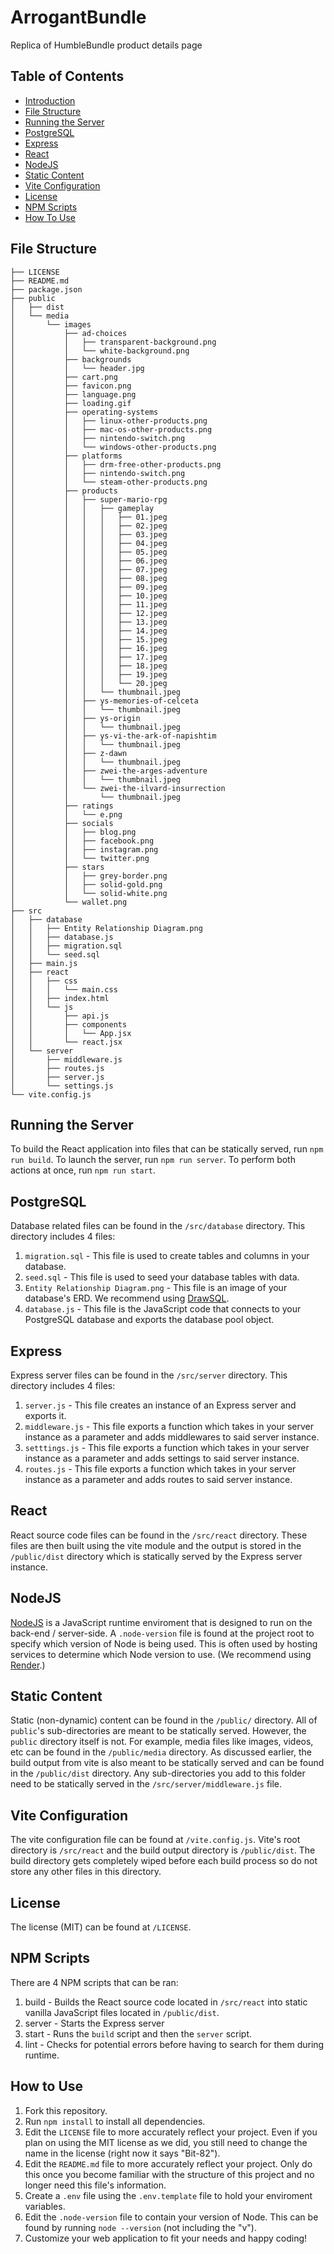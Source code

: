 # ArrogantBundle 
Replica of HumbleBundle product details page

## Table of Contents
- [Introduction](#introduction)
- [File Structure](#file-structure)
- [Running the Server](#running-the-server)
- [PostgreSQL](#postgresql)
- [Express](#express)
- [React](#react)
- [NodeJS](#nodejs)
- [Static Content](#static-content)
- [Vite Configuration](#vite-configuration)
- [License](#license)
- [NPM Scripts](#npm-scripts)
- [How To Use](#how-to-use)

## File Structure
```
├── LICENSE
├── README.md
├── package.json
├── public
│   ├── dist
│   └── media
│       └── images
│           ├── ad-choices
│           │   ├── transparent-background.png
│           │   └── white-background.png
│           ├── backgrounds
│           │   └── header.jpg
│           ├── cart.png
│           ├── favicon.png
│           ├── language.png
│           ├── loading.gif
│           ├── operating-systems
│           │   ├── linux-other-products.png
│           │   ├── mac-os-other-products.png
│           │   ├── nintendo-switch.png
│           │   └── windows-other-products.png
│           ├── platforms
│           │   ├── drm-free-other-products.png
│           │   ├── nintendo-switch.png
│           │   └── steam-other-products.png
│           ├── products
│           │   ├── super-mario-rpg
│           │   │   ├── gameplay
│           │   │   │   ├── 01.jpeg
│           │   │   │   ├── 02.jpeg
│           │   │   │   ├── 03.jpeg
│           │   │   │   ├── 04.jpeg
│           │   │   │   ├── 05.jpeg
│           │   │   │   ├── 06.jpeg
│           │   │   │   ├── 07.jpeg
│           │   │   │   ├── 08.jpeg
│           │   │   │   ├── 09.jpeg
│           │   │   │   ├── 10.jpeg
│           │   │   │   ├── 11.jpeg
│           │   │   │   ├── 12.jpeg
│           │   │   │   ├── 13.jpeg
│           │   │   │   ├── 14.jpeg
│           │   │   │   ├── 15.jpeg
│           │   │   │   ├── 16.jpeg
│           │   │   │   ├── 17.jpeg
│           │   │   │   ├── 18.jpeg
│           │   │   │   ├── 19.jpeg
│           │   │   │   └── 20.jpeg
│           │   │   └── thumbnail.jpeg
│           │   ├── ys-memories-of-celceta
│           │   │   └── thumbnail.jpeg
│           │   ├── ys-origin
│           │   │   └── thumbnail.jpeg
│           │   ├── ys-vi-the-ark-of-napishtim
│           │   │   └── thumbnail.jpeg
│           │   ├── z-dawn
│           │   │   └── thumbnail.jpeg
│           │   ├── zwei-the-arges-adventure
│           │   │   └── thumbnail.jpeg
│           │   └── zwei-the-ilvard-insurrection
│           │       └── thumbnail.jpeg
│           ├── ratings
│           │   └── e.png
│           ├── socials
│           │   ├── blog.png
│           │   ├── facebook.png
│           │   ├── instagram.png
│           │   └── twitter.png
│           ├── stars
│           │   ├── grey-border.png
│           │   ├── solid-gold.png
│           │   └── solid-white.png
│           └── wallet.png
├── src
│   ├── database
│   │   ├── Entity Relationship Diagram.png
│   │   ├── database.js
│   │   ├── migration.sql
│   │   └── seed.sql
│   ├── main.js
│   ├── react
│   │   ├── css
│   │   │   └── main.css
│   │   ├── index.html
│   │   └── js
│   │       ├── api.js
│   │       ├── components
│   │       │   └── App.jsx
│   │       └── react.jsx
│   └── server
│       ├── middleware.js
│       ├── routes.js
│       ├── server.js
│       └── settings.js
└── vite.config.js
```

## Running the Server
To build the React application into files that can be statically served, run `npm run build`.
To launch the server, run `npm run server`.
To perform both actions at once, run `npm run start`.

## PostgreSQL
Database related files can be found in the `/src/database` directory. This directory includes 4 files:
1. `migration.sql` - This file is used to create tables and columns in your database.
2. `seed.sql` - This file is used to seed your database tables with data.
3. `Entity Relationship Diagram.png` - This file is an image of your database's ERD. We recommend using [DrawSQL](https://drawsql.app).
4. `database.js` - This file is the JavaScript code that connects to your PostgreSQL database and exports the database pool object.

## Express
Express server files can be found in the `/src/server` directory. This directory includes 4 files:
1. `server.js` - This file creates an instance of an Express server and exports it.
2. `middleware.js` - This file exports a function which takes in your server instance as a parameter and adds middlewares to said server instance.
3. `setttings.js` - This file exports a function which takes in your server instance as a parameter and adds settings to said server instance.
4. `routes.js` - This file exports a function which takes in your server instance as a parameter and adds routes to said server instance.

## React
React source code files can be found in the `/src/react` directory. These files are then built using the vite module and the output is stored in the `/public/dist` directory which is statically served by the Express server instance.

## NodeJS
[NodeJS](https://nodejs.org/) is a JavaScript runtime enviroment that is designed to run on the back-end / server-side. A `.node-version` file is found at the project root to specify which version of Node is being used. This is often used by hosting services to determine which Node version to use. (We recommend using [Render](https://www.render.com).)

## Static Content
Static (non-dynamic) content can be found in the `/public/` directory. All of `public`'s sub-directories are meant to be statically served. However, the `public` directory itself is not. For example, media files like images, videos, etc can be found in the `/public/media` directory. As discussed earlier, the build output from vite is also meant to be statically served and can be found in the `/public/dist` directory. Any sub-directories you add to this folder need to be statically served in the `/src/server/middleware.js` file.

## Vite Configuration
The vite configuration file can be found at `/vite.config.js`. Vite's root directory is `/src/react` and the build output directory is `/public/dist`. The build directory gets completely wiped before each build process so do not store any other files in this directory.

## License
The license (MIT) can be found at `/LICENSE`.

## NPM Scripts
There are 4 NPM scripts that can be ran:
1. build - Builds the React source code located in `/src/react` into static vanilla JavaScript files located in `/public/dist`.
2. server - Starts the Express server
3. start - Runs the `build` script and then the `server` script.
4. lint - Checks for potential errors before having to search for them during runtime.

## How to Use
1. Fork this repository.
2. Run `npm install` to install all dependencies.
3. Edit the `LICENSE` file to more accurately reflect your project. Even if you plan on using the MIT license as we did, you still need to change the name in the license (right now it says "Bit-82").
4. Edit the `README.md` file to more accurately reflect your project. Only do this once you become familiar with the structure of this project and no longer need this file's information.
5. Create a `.env` file using the `.env.template` file to hold your enviroment variables.
6. Edit the `.node-version` file to contain your version of Node. This can be found by running `node --version` (not including the "v").
7. Customize your web application to fit your needs and happy coding!

